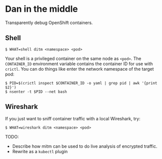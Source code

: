 # Dan in the middle

Transparently debug OpenShift containers.

## Shell
```
$ WHAT=shell ditm <namespace> <pod>
```

Your shell is a privileged container on the same node as `<pod>`. The `CONTAINER_ID` environment variable contains the container ID for use with `crictl`. You can do things like enter the network namespace of the target pod:


```
$ PID=$(crictl inspect $CONTAINER_ID -o yaml | grep pid | awk '{print $2}')
$ nsenter -t $PID --net bash
```

## Wireshark

If you just want to sniff container traffic with a local Wireshark, try:

```
$ WHAT=wireshark ditm <namespace> <pod>
```

TODO:
- Describe how mitm can be used to do live analysis of encrypted traffic.
- Rewrite as a `kubectl` plugin
